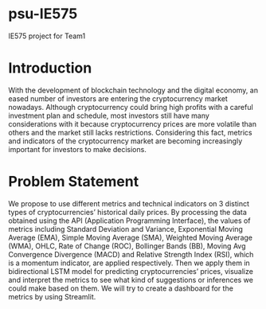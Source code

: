 # psu-IE575
IE575 project for Team1

# Introduction
With the development of blockchain technology and the digital economy, an eased number of investors are entering the cryptocurrency market nowadays. Although cryptocurrency could bring high profits with a careful investment plan and schedule, most investors still have many considerations with it because cryptocurrency prices are more volatile than others and the market still lacks restrictions. Considering this fact, metrics and indicators of the cryptocurrency market are becoming increasingly important for investors to make decisions. 

# Problem Statement
We propose to use different metrics and technical indicators on 3 distinct types of cryptocurrencies’ historical daily prices. By processing the data obtained using the API (Application Programming Interface), the values of metrics including Standard Deviation and Variance, Exponential Moving Average (EMA), Simple Moving Average (SMA), Weighted Moving Average (WMA), OHLC, Rate of Change (ROC), Bollinger Bands (BB), Moving Avg Convergence Divergence (MACD) and Relative Strength Index (RSI), which is a momentum indicator, are applied respectively. Then we apply them in bidirectional LSTM model for predicting cryptocurrencies’ prices, visualize and interpret the metrics to see what kind of suggestions or inferences we could make based on them. We will try to create a dashboard for the metrics by using Streamlit. 
